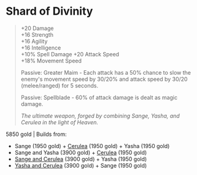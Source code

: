 # Shard of Divinity

> +20 Damage  
> +16 Strength  
> +16 Agility  
> +16 Intelligence  
> +10% Spell Damage
> +20 Attack Speed  
> +18% Movement Speed  
> 
> Passive: Greater Maim - Each attack has a 50% chance to slow the enemy's movement speed by 30/20% and attack speed
> by 30/20 (melee/ranged) for 5 seconds.
>
> Passive: Spellblade - 60% of attack damage is dealt as magic damage.
>
> *The ultimate weapon, forged by combining Sange, Yasha, and Cerulea in the light of Heaven.*

5850 gold | Builds from:

 - Sange (1950 gold) + [Cerulea](Cerulea.md) (1950 gold) + Yasha (1950 gold)
 - Sange and Yasha (3900 gold) + [Cerulea](Cerulea.md) (1950 gold)
 - [Sange and Cerulea](Sange%20and%20Cerulea.md) (3900 gold) + Yasha (1950 gold)
 - [Yasha and Cerulea](Yasha%20and%20Cerulea.md) (3900 gold) + Sange (1950 gold)